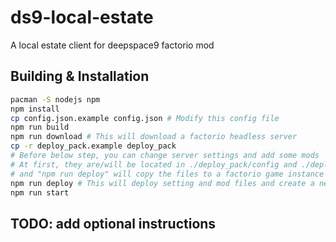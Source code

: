 # ds9-local-estate
A local estate client for deepspace9 factorio mod



## Building & Installation

```sh
pacman -S nodejs npm
npm install
cp config.json.example config.json # Modify this config file
npm run build
npm run download # This will download a factorio headless server
cp -r deploy_pack.example deploy_pack
# Before below step, you can change server settings and add some mods
# At first, they are/will be located in ./deploy_pack/config and ./deploy_pack/mods
# and "npm run deploy" will copy the files to a factorio game instance
npm run deploy # This will deploy setting and mod files and create a new game
npm run start
```



## TODO: add optional instructions

